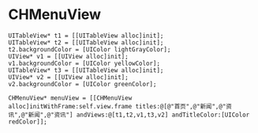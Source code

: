 # CHMenuView

    UITableView* t1 = [[UITableView alloc]init];
    UITableView* t2 = [[UITableView alloc]init];
    t2.backgroundColor = [UIColor lightGrayColor];
    UIView* v1 = [[UIView alloc]init];
    v1.backgroundColor = [UIColor yellowColor];
    UITableView* t3 = [[UITableView alloc]init];
    UIView* v2 = [[UIView alloc]init];
    v2.backgroundColor = [UIColor greenColor];
    
    CHMenuView* menuView = [[CHMenuView alloc]initWithFrame:self.view.frame titles:@[@"首页",@"新闻",@"资讯",@"新闻",@"资讯"] andViews:@[t1,t2,v1,t3,v2] andTitleColor:[UIColor redColor]];
